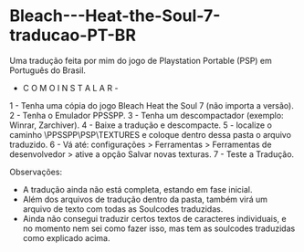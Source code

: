 # Bleach---Heat-the-Soul-7-traducao-PT-BR
Uma tradução feita por mim do jogo de Playstation Portable (PSP) em Português do Brasil.

- C O M O   I N S T A L A R -

1 - Tenha uma cópia do jogo Bleach Heat the Soul 7 (não importa a versão).
2 - Tenha o Emulador PPSSPP.
3 - Tenha um descompactador (exemplo: Winrar, Zarchiver).
4 - Baixe a tradução e descompacte.
5 - localize o caminho \PPSSPP\PSP\TEXTURES e coloque dentro dessa pasta o arquivo traduzido.
6 - Vá até: configurações > Ferramentas > Ferramentas de desenvolvedor > ative a opção Salvar novas texturas.
7 - Teste a Tradução.

Observações:
- A tradução ainda não está completa, estando em fase inicial.
- Além dos arquivos de tradução dentro da pasta, também virá um arquivo de texto com todas as Soulcodes traduzidas.
- Ainda não consegui traduzir certos textos de caracteres individuais, e no momento nem sei como fazer isso, mas tem as soulcodes traduzidas como explicado acima.
